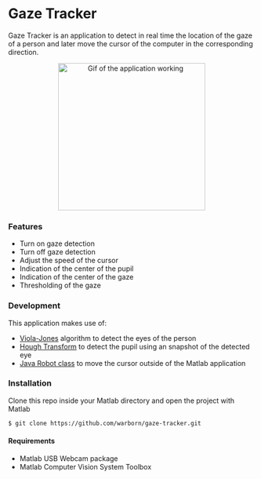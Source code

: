 # Gaze Tracker

Gaze Tracker is an application to detect in real time the location of the gaze of a person and later move the cursor of the computer in the corresponding direction.

<p align="center">
  <img src="https://im2.ezgif.com/tmp/ezgif-2-d75da614ba.gif" alt="Gif of the application working" width="300">
</p>

### Features

- Turn on gaze detection
- Turn off gaze detection
- Adjust the speed of the cursor
- Indication of the center of the pupil
- Indication of the center of the gaze
- Thresholding of the gaze

### Development

This application makes use of:
- [Viola-Jones](https://www.mathworks.com/help/vision/ref/vision.cascadeobjectdetector-system-object.html) algorithm to detect the eyes of the person
- [Hough Transform](https://www.mathworks.com/help/images/ref/imfindcircles.html) to detect the pupil using an snapshot of the detected eye
- [Java Robot class](https://docs.oracle.com/javase/7/docs/api/java/awt/Robot.html) to move the cursor outside of the Matlab application

### Installation

Clone this repo inside your Matlab directory and open the project with Matlab
```sh
$ git clone https://github.com/warborn/gaze-tracker.git
```

#### Requirements
- Matlab USB Webcam package
- Matlab Computer Vision System Toolbox